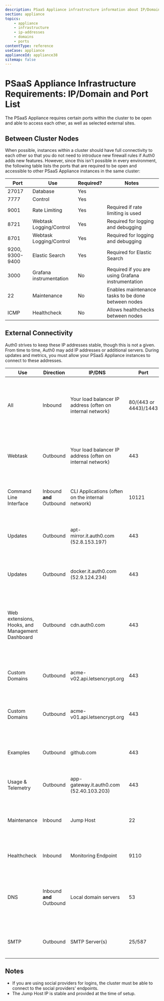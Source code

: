 ```yaml
---
description: PSaaS Appliance infrastructure information about IP/Domain and Port Usage
section: appliance
topics:
    - appliance
    - infrastructure
    - ip-addresses
    - domains
    - ports
contentType: reference
useCase: appliance
applianceId: appliance38
sitemap: false
---
```


<!-- markdownlint-disable MD033 -->

# PSaaS Appliance Infrastructure Requirements: IP/Domain and Port List

The PSaaS Appliance requires certain ports within the cluster to be open and able to access each other, as well as selected external sites.

## Between Cluster Nodes

When possible, instances within a cluster should have full connectivity to each other so that you do not need to introduce new firewall rules if Auth0 adds new features. However, since this isn't possible in every environment, the following table lists the ports that are required to be open and accessible to other PSaaS Appliance instances in the same cluster:

<table class="table">
  <thead>
  <tr>
    <th>Port</th>
    <th>Use</th>
    <th>Required?</th>
    <th>Notes</th>
  </tr>
  </thead>
  <tbody>
  <tr>
    <td>27017</td>
    <td>Database</td>
    <td>Yes</td>
    <td></td>
  </tr>
  <tr>
    <td>7777</td>
    <td>Control</td>
    <td>Yes</td>
    <td></td>
  </tr>
  <tr>
    <td>9001</td>
    <td>Rate Limiting</td>
    <td>Yes</td>
    <td>Required if rate limiting is used</td>
  </tr>
  <tr>
    <td>8721</td>
    <td>Webtask Logging/Control</td>
    <td>Yes</td>
    <td>Required for logging and debugging</td>
  </tr>
  <tr>
    <td>8701</td>
    <td>Webtask Logging/Control</td>
    <td>Yes</td>
    <td>Required for logging and debugging</td>
  </tr>
  <tr>
    <td>9200, 9300-9400</td>
    <td>Elastic Search</td>
    <td>Yes</td>
    <td>Required for Elastic Search</td>
  </tr>
   <tr>
    <td>3000</td>
    <td>Grafana instrumentation</td>
    <td>No</td>
    <td>Required if you are using Grafana instrumentation</td>
  </tr>
  <tr>
    <td>22</td>
    <td>Maintenance</td>
    <td>No</td>
    <td>Enables maintenance tasks to be done between nodes</td>
  </tr>
  <tr>
    <td>ICMP</td>
    <td>Healthcheck</td>
    <td>No</td>
    <td>Allows healthchecks between nodes</td>
  </tr>
  </tbody>
</table>

## External Connectivity

Auth0 strives to keep these IP addresses stable, though this is not a given. From time to time, Auth0 may add IP addresses or additional servers. During updates and metrics, you must allow your PSaaS Appliance instances to connect to these addresses.

<table class="table">
  <thead>
  <tr>
    <th>Use</th>
    <th>Direction</th>
    <th>IP/DNS</th>
    <th>Port</th>
    <th>Notes</th>
    <th>Required?</th>
  </tr>
  </thead>
  <tbody>
  <tr>
    <td>All</td>
    <td>Inbound</td>
    <td>Your load balancer IP address (often on internal network)</td>
    <td>80/(443 or 4443)/1443</td>
    <td>For clusters with more than one node, a load balancer is required for resiliency and performance</td>
    <td>Yes</td>
  </tr>
  <tr>
    <td>Webtask</td>
    <td>Outbound</td>
    <td>Your load balancer IP address (often on internal network)</td>
    <td>443</td>
    <td>Allows rules, webtasks, and extensions to call back to Auth0 endpoints</td>
    <td>Yes</td>
  </tr>
  <tr>
    <td>Command Line Interface</td>
    <td>Inbound <b>and</b> Outbound</td>
    <td>CLI Applications (often on the internal network)</td>
    <td>10121</td>
    <td>Allows use of the PSaaS Appliance Command Line Interface</td>
    <td>No</td>
  </tr>
  <tr>
    <td>Updates</td>
    <td>Outbound</td>
    <td>apt-mirror.it.auth0.com (52.8.153.197)</td>
    <td>443</td>
    <td>Provides update packages for PSaaS Appliance instances</td>
    <td>Yes</td>
  </tr>
  <tr>
    <td>Updates</td>
    <td>Outbound</td>
    <td>docker.it.auth0.com (52.9.124.234)</td>
    <td>443</td>
    <td>Provides updates for PSaaS Appliance Docker Packages</td>
    <td>Yes</td>
  </tr>
  <tr>
    <td>Web extensions, Hooks, and Management Dashboard</td>
    <td>Outbound</td>
    <td>cdn.auth0.com</td>
    <td>443</td>
    <td>Required to run web extensions and Hooks; also required for admins to browse to the Management Dashboard</td>
    <td>Yes</td>
  </tr>
  <tr>
    <td>Custom Domains</td>
    <td>Outbound</td>
    <td>acme-v02.api.letsencrypt.org</td>
    <td>443</td>
    <td>Required to request managed certificates from Let's Encrypt</td>
    <td>Yes</td>
  </tr>
  <tr>
    <td>Custom Domains</td>
    <td>Outbound</td>
    <td>acme-v01.api.letsencrypt.org</td>
    <td>443</td>
    <td>Required to request managed certificates from Let's Encrypt</td>
    <td>Yes</td>
  </tr>
  <tr>
    <td>Examples</td>
    <td>Outbound</td>
    <td>github.com</td>
    <td>443</td>
    <td>Source to download and repackage example applications</td>
    <td>No</td>
  </tr>
  <tr>
    <td>Usage & Telemetry</td>
    <td>Outbound</td>
    <td>app-gateway.it.auth0.com (52.40.103.203)</td>
    <td>443</td>
    <td>Provides usage and telemetry statistics</td>
    <td>Yes</td>
  </tr>
  <tr>
    <td>Maintenance</td>
    <td>Inbound</td>
    <td>Jump Host</td>
    <td>22</td>
    <td>Allows access to PSaaS Appliance instances for support purposes</td>
    <td>No</td>
  </tr>
  <tr>
    <td>Healthcheck</td>
    <td>Inbound</td>
    <td>Monitoring Endpoint</td>
    <td>9110</td>
    <td>Allows access to Healthcheck endpoints</td>
    <td>No</td>
  </tr>
  <tr>
    <td>DNS</td>
    <td>Inbound <b>and</b> Outbound</td>
    <td>Local domain servers</td>
    <td>53</td>
    <td>Required by the PSaaS Appliance to resolve host names internal and external to your environment</td>
    <td>Yes</td>
  </tr>
  <tr>
    <td>SMTP</td>
    <td>Outbound</td>
    <td>SMTP Server(s)</td>
    <td>25/587</td>
    <td>Allows sending of emails from the Appliance</td>
    <td>No</td>
  </tr>
  </tbody>
</table>

## Notes

* If you are using social providers for logins, the cluster must be able to connect to the social providers' endpoints.
* The Jump Host IP is stable and provided at the time of setup.
